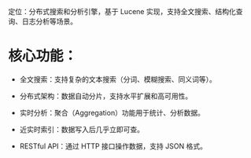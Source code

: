 定位：分布式搜索和分析引擎，基于 Lucene 实现，支持全文搜索、结构化查询、日志分析等场景。  

# 核心功能：

- 全文搜索：支持复杂的文本搜索（分词、模糊搜索、同义词等）。
    
- 分布式架构：数据自动分片，支持水平扩展和高可用性。
    
- 实时分析：聚合（Aggregation）功能用于统计、分析数据。
    
- 近实时索引：数据写入后几乎立即可查。
    
- RESTful API：通过 HTTP 接口操作数据，支持 JSON 格式。